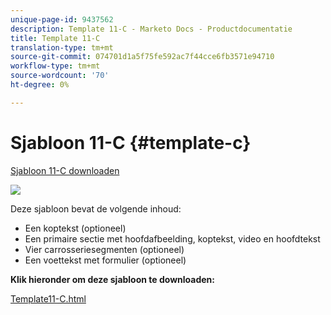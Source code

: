 ```yaml
---
unique-page-id: 9437562
description: Template 11-C - Marketo Docs - Productdocumentatie
title: Template 11-C
translation-type: tm+mt
source-git-commit: 074701d1a5f75fe592ac7f44cce6fb3571e94710
workflow-type: tm+mt
source-wordcount: '70'
ht-degree: 0%

---
```



# Sjabloon 11-C {#template-c}

[Sjabloon 11-C downloaden](https://docs.marketo.com/download/attachments/9437562/template-11c.html?version=1&amp;modificationdate=1438211358000&amp;api=v2)

![](assets/image2015-8-4-14-3a3-3a44.png)

Deze sjabloon bevat de volgende inhoud:

* Een koptekst (optioneel)
* Een primaire sectie met hoofdafbeelding, koptekst, video en hoofdtekst
* Vier carrosseriesegmenten (optioneel)
* Een voettekst met formulier (optioneel)

**Klik hieronder om deze sjabloon te downloaden:**

[Template11-C.html](https://docs.marketo.com/download/attachments/9437562/template-11c.html?version=1&amp;modificationdate=1438211358000&amp;api=v2)
